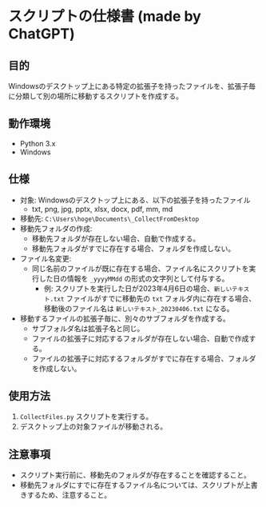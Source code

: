 # スクリプトの仕様書 (made by ChatGPT)

## 目的

Windowsのデスクトップ上にある特定の拡張子を持ったファイルを、拡張子毎に分類して別の場所に移動するスクリプトを作成する。

## 動作環境

- Python 3.x
- Windows

## 仕様

- 対象: Windowsのデスクトップ上にある、以下の拡張子を持ったファイル
    - txt, png, jpg, pptx, xlsx, docx, pdf, mm, md
- 移動先: `C:\Users\hoge\Documents\_CollectFromDesktop`
- 移動先フォルダの作成:
    - 移動先フォルダが存在しない場合、自動で作成する。
    - 移動先フォルダがすでに存在する場合、フォルダを作成しない。
- ファイル名変更:
    - 同じ名前のファイルが既に存在する場合、ファイル名にスクリプトを実行した日の情報を `_yyyyMMdd` の形式の文字列として付与する。
        - 例: スクリプトを実行した日が2023年4月6日の場合、`新しいテキスト.txt` ファイルがすでに移動先の `txt` フォルダ内に存在する場合、移動後のファイル名は `新しいテキスト_20230406.txt` になる。
- 移動するファイルの拡張子毎に、別々のサブフォルダを作成する。
    - サブフォルダ名は拡張子名と同じ。
    - ファイルの拡張子に対応するフォルダが存在しない場合、自動で作成する。
    - ファイルの拡張子に対応するフォルダがすでに存在する場合、フォルダを作成しない。

## 使用方法

1. `CollectFiles.py` スクリプトを実行する。
2. デスクトップ上の対象ファイルが移動される。

## 注意事項

- スクリプト実行前に、移動先のフォルダが存在することを確認すること。
- 移動先フォルダにすでに存在するファイル名については、スクリプトが上書きするため、注意すること。

